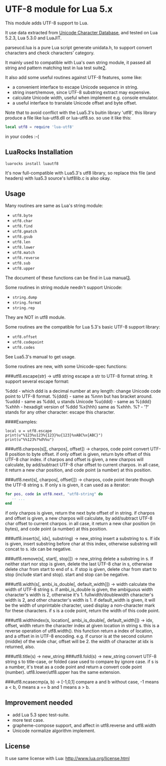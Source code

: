 UTF-8 module for Lua 5.x
========================

This module adds UTF-8 support to Lua.

It use data extracted from
[Unicode Character Database](http://www.unicode.org/reports/tr44/),
and tested on Lua 5.2.3, Lua 5.3.0 and LuaJIT.

parseucd.lua is a pure Lua script generate unidata.h, to support convert
characters and check characters' category.

It mainly used to compatible with Lua's own string module, it passed all
string and pattern matching test in lua test suite[2].

It also add some useful routines against UTF-8 features, some like:
- a convenient interface to escape Unicode sequence in string. 
- string insert/remove, since UTF-8 substring extract may expensive.
- calculate Unicode width, useful when implement e.g. console emulator.
- a useful interface to translate Unicode offset and byte offset.

Note that to avoid conflict with the Lua5.3's buitin library 'utf8',
this library produce a file like lua-utf8.dll or lua-utf8.so. so use
it like this:

```lua
local utf8 = require 'lua-utf8'
```

in your codes :-(

[2]: http://www.lua.org/tests/5.2/


LuaRocks Installation
---------------------
`luarocks install luautf8`

It's now full-compatible with Lua5.3's utf8 library, so replace this
file (and headers) with lua5.3 source's lutf8lib.c is also okay.

Usage
-----

Many routines are same as Lua's string module:
- `utf8.byte`
- `utf8.char`
- `utf8.find`
- `utf8.gmatch`
- `utf8.gsub`
- `utf8.len`
- `utf8.lower`
- `utf8.match`
- `utf8.reverse`
- `utf8.sub`
- `utf8.upper`

The document of these functions can be find in Lua manual[3].

[3]: http://www.lua.org/manual/5.2/manual.html#6.4


Some routines in string module needn't support Unicode:
- `string.dump`
- `string.format`
- `string.rep`

They are NOT in utf8 module.

Some routines are the compatible for Lua 5.3's basic UTF-8 support
library:
- `utf8.offset`
- `utf8.codepoint`
- `utf8.codes`

See Lua5.3's manual to get usage.

Some routines are new, with some Unicode-spec functions:

###utf8.escape(str) -> utf8 string
escape a str to UTF-8 format string. It support several escape format:

%ddd - which ddd is a decimal number at any length:
       change Unicode code point to UTF-8 format.
%{ddd} - same as %nnn but has bracket around.
%uddd - same as %ddd, u stands Unicode
%u{ddd} - same as %{ddd}
%xhhh - hexadigit version of %ddd
%x{hhh} same as %xhhh.
%? - '?' stands for any other character: escape this character.

####Examples:
```
local u = utf8.escape
print(u"%123%u123%{123}%u{123}%xABC%x{ABC}")
print(u"%%123%?%d%%u")
```

###utf8.charpos(s[[, charpos], offset]) -> charpos, code point
convert UTF-8 position to byte offset.
if only offset is given, return byte offset of this UTF-8 char index.
if charpos and offset is given, a new charpos will calculate, by
add/subtract UTF-8 char offset to current charpos.
in all case, it return a new char position, and code point (a number) at
this position.

###utf8.next(s[, charpos[, offset]]) -> charpos, code point
iterate though the UTF-8 string s.
If only s is given, it can used as a iterator:
```lua
for pos, code in utf8.next, "utf8-string" do
   -- ...
end
```
if only charpos is given, return the next byte offset of in string.
if charpos and offset is given, a new charpos will calculate, by
add/subtract UTF-8 char offset to current charpos.
in all case, it return a new char position (in bytes), and code point
(a number) at this position.

###utf8.insert(s[, idx], substring) -> new_string
insert a substring to s. If idx is given, insert substring before char at
this index, otherwise substring will concat to s. idx can be negative.


###utf8.remove(s[, start[, stop]]) -> new_string
delete a substring in s. If neither start nor stop is given, delete the
last UTF-8 char in s, otherwise delete char from start to end of s. if
stop is given, delete char from start to stop (include start and stop).
start and stop can be negative.


###utf8.width(s[, ambi_is_double[, default_width]]) -> width
calculate the width of UTF-8 string s. if ambi_is_double is given, the
ambiguous width character's width is 2, otherwise it's 1.
fullwidth/doublewidth character's width is 2, and other character's width
is 1.
if default_width is given, it will be the width of unprintable character,
used display a non-character mark for these characters.
if s is a code point, return the width of this code point.


###utf8.widthindex(s, location[, ambi_is_double[, default_width]]) -> idx, offset, width
return the character index at given location in string s. this is a
reverse operation of utf8.width().
this function return a index of location, and a offset in in UTF-8
encoding. e.g. if cursor is at the second column (middle) of the wide
char, offset will be 2. the width of character at idx is returned, also.


###utf8.title(s) -> new_string
###utf8.fold(s) -> new_string
convert UTF-8 string s to title-case, or folded case used to compare by
ignore case.
if s is a number, it's treat as a code point and return a convert code
point (number). utf8.lower/utf8.upper has the same extension.


###utf8.ncasecmp(a, b) -> [-1,0,1]
compare a and b without case, -1 means a < b, 0 means a == b and 1 means a > b.


Improvement needed
------------------

- add Lua 5.3 spec test-suite.
- more test case.
- grapheme-compose support, and affect in utf8.reverse and utf8.width
- Unicode normalize algorithm implement.


License
-------
It use same license with Lua: http://www.lua.org/license.html
